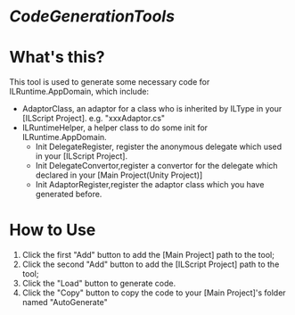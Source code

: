 *CodeGenerationTools*
============
**What's this?**
============
This tool is used to generate some necessary code for ILRuntime.AppDomain, which include:
* AdaptorClass, an adaptor for a class who is inherited by ILType in your [ILScript Project]. e.g. "xxxAdaptor.cs"
* ILRuntimeHelper, a helper class to do some init for ILRuntime.AppDomain.
    * Init DelegateRegister, register the anonymous delegate which used in your [ILScript Project].
    * Init DelegateConvertor,register a convertor for the delegate which declared in your [Main Project(Unity Project)]
    * Init AdaptorRegister,register the adaptor class which you have generated before.

**How to Use**
============
1. Click the first "Add" button to add the [Main Project] path to the tool;
2. Click the second "Add" button to add the [ILScript Project] path to the tool;
3. Click the "Load" button to generate code.
4. Click the "Copy" button to copy the code to your [Main Project]'s folder named "AutoGenerate" 